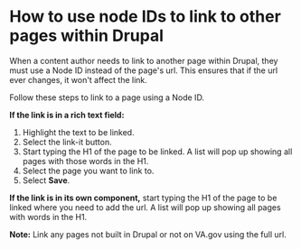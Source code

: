 # How to use node IDs to link to other pages within Drupal

When a content author needs to link to another page within Drupal, they must use a Node ID instead of the page's url. This ensures that if the url ever changes, it won't affect the link.

Follow these steps to link to a page using a Node ID.

**If the link is in a rich text field:**
1. Highlight the text to be linked.
2. Select the link-it button.
3. Start typing the H1 of the page to be linked. A list will pop up showing all pages with those words in the H1. 
4. Select the page you want to link to.
5. Select **Save**. 

**If the link is in its own component,** start typing the H1 of the page to be linked where you need to add the url. A list will pop up showing all pages with words in the H1. 

**Note:** Link any pages not built in Drupal or not on VA.gov using the full url.
